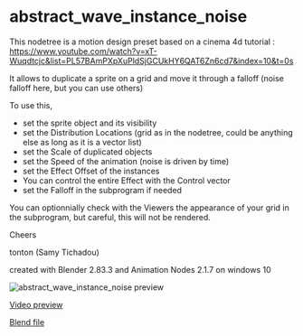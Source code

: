 # abstract_wave_instance_noise

This nodetree is a motion design preset based on a cinema 4d tutorial :
https://www.youtube.com/watch?v=xT-Wuqdtcjc&list=PL57BAmPXpXuPldSjGCUkHY6QAT6Zn6cd7&index=10&t=0s    

It allows to duplicate a sprite on a grid and move it through a falloff (noise falloff here, but you can use others)

To use this, 
- set the sprite object and its visibility
- set the Distribution Locations (grid as in the nodetree, could be anything else as long as it is a vector list)
- set the Scale of duplicated objects
- set the Speed of the animation (noise is driven by time)
- set the Effect Offset of the instances
- You can control the entire Effect with the Control vector
- set the Falloff in the subprogram if needed

You can optionnially check with the Viewers the appearance of your grid in the subprogram, but careful, this will not be rendered.

Cheers

tonton (Samy Tichadou)

created with Blender 2.83.3 and Animation Nodes 2.1.7 on windows 10

![abstract_wave_instance_noise preview](https://github.com/samytichadou/animation_nodes_examples/blob/master/Blender_2_8/motion_design/abstract_wave_instance_noise/AN_EXAMPLE_abstract_wave_instance_noise_preview.png)

[Video preview](https://youtu.be/t_uYw1zt6n0?list=PL57BAmPXpXuOLKN-CjVJPmWcsqEqg7Fku)

[Blend file](https://github.com/samytichadou/animation_nodes_examples/blob/master/Blender_2_8/motion_design/abstract_wave_instance_noise/AN_EXAMPLE_abstract_wave_instance_noise.blend?raw=true)

